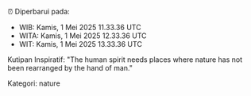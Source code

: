 ⏰ Diperbarui pada:
- WIB: Kamis, 1 Mei 2025 11.33.36 UTC
- WITA: Kamis, 1 Mei 2025 12.33.36 UTC
- WIT: Kamis, 1 Mei 2025 13.33.36 UTC

Kutipan Inspiratif:
"The human spirit needs places where nature has not been rearranged by the hand of man."


Kategori: nature


